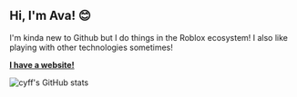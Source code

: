## Hi, I'm Ava! 😊

I'm kinda new to Github but I do things in the Roblox ecosystem! I also like playing with other technologies sometimes!

<b>[I have a website!](https://imcyff.github.io)</b>

![cyff's GitHub stats](https://github-readme-stats.vercel.app/api?username=imcyff&count_private=true&show_icons=true&theme=jolly)
